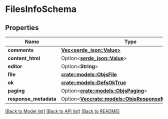 # FilesInfoSchema

## Properties

Name | Type | Description | Notes
------------ | ------------- | ------------- | -------------
**comments** | [**Vec<serde_json::Value>**](serde_json::Value.md) |  | 
**content_html** | Option<[**serde_json::Value**](.md)> |  | [optional]
**editor** | Option<**String**> |  | [optional]
**file** | [**crate::models::ObjsFile**](objs_file.md) |  | 
**ok** | [**crate::models::DefsOkTrue**](defs_ok_true.md) |  | 
**paging** | Option<[**crate::models::ObjsPaging**](objs_paging.md)> |  | [optional]
**response_metadata** | Option<[**Vec<crate::models::ObjsResponseMetadataInner>**](objs_response_metadata_inner.md)> |  | [optional]

[[Back to Model list]](../README.md#documentation-for-models) [[Back to API list]](../README.md#documentation-for-api-endpoints) [[Back to README]](../README.md)


